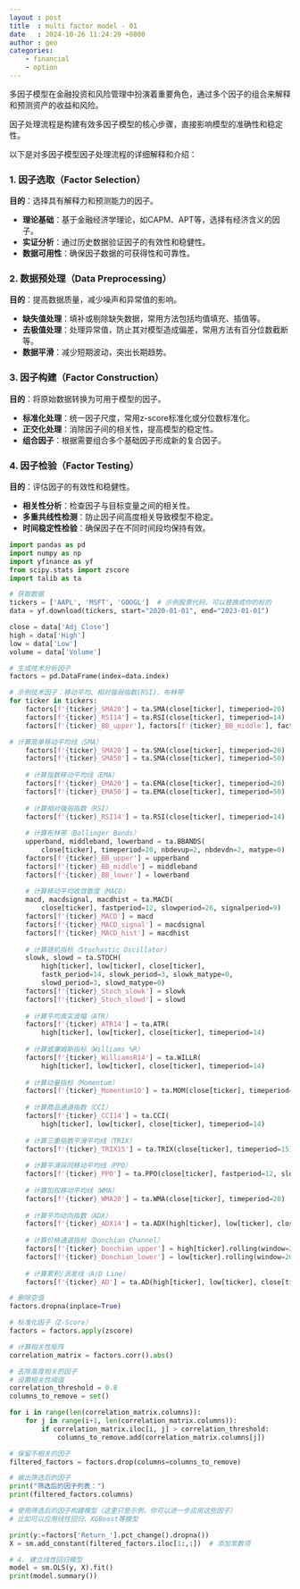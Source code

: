 ```yaml
---  
layout : post
title  : multi factor model - 01
date   : 2024-10-26 11:24:29 +0800
author : geo
categories: 
    - financial
    - option
---
```


多因子模型在金融投资和风险管理中扮演着重要角色，通过多个因子的组合来解释和预测资产的收益和风险。

因子处理流程是构建有效多因子模型的核心步骤，直接影响模型的准确性和稳定性。

以下是对多因子模型因子处理流程的详细解释和介绍：

### 1. 因子选取（Factor Selection）

**目的**：选择具有解释力和预测能力的因子。

- **理论基础**：基于金融经济学理论，如CAPM、APT等，选择有经济含义的因子。
- **实证分析**：通过历史数据验证因子的有效性和稳健性。
- **数据可用性**：确保因子数据的可获得性和可靠性。

### 2. 数据预处理（Data Preprocessing）

**目的**：提高数据质量，减少噪声和异常值的影响。

- **缺失值处理**：填补或剔除缺失数据，常用方法包括均值填充、插值等。
- **去极值处理**：处理异常值，防止其对模型造成偏差，常用方法有百分位数截断等。
- **数据平滑**：减少短期波动，突出长期趋势。

### 3. 因子构建（Factor Construction）

**目的**：将原始数据转换为可用于模型的因子。

- **标准化处理**：统一因子尺度，常用z-score标准化或分位数标准化。
- **正交化处理**：消除因子间的相关性，提高模型的稳定性。
- **组合因子**：根据需要组合多个基础因子形成新的复合因子。

### 4. 因子检验（Factor Testing）

**目的**：评估因子的有效性和稳健性。

- **相关性分析**：检查因子与目标变量之间的相关性。
- **多重共线性检测**：防止因子间高度相关导致模型不稳定。
- **时间稳定性检验**：确保因子在不同时间段均保持有效。

```py
import pandas as pd
import numpy as np
import yfinance as yf
from scipy.stats import zscore
import talib as ta

# 获取数据
tickers = ['AAPL', 'MSFT', 'GOOGL']  # 示例股票代码，可以替换成你的标的
data = yf.download(tickers, start="2020-01-01", end="2023-01-01")

close = data['Adj Close']
high = data['High']
low = data['Low']
volume = data['Volume']

# 生成技术分析因子
factors = pd.DataFrame(index=data.index)

# 示例技术因子：移动平均、相对强弱指数(RSI)、布林带
for ticker in tickers:
    factors[f'{ticker}_SMA20'] = ta.SMA(close[ticker], timeperiod=20)
    factors[f'{ticker}_RSI14'] = ta.RSI(close[ticker], timeperiod=14)
    factors[f'{ticker}_BB_upper'], factors[f'{ticker}_BB_middle'], factors[f'{ticker}_BB_lower'] = ta.BBANDS(close[ticker], timeperiod=20, nbdevup=2, nbdevdn=2, matype=0)

# 计算简单移动平均线（SMA）
    factors[f'{ticker}_SMA20'] = ta.SMA(close[ticker], timeperiod=20)
    factors[f'{ticker}_SMA50'] = ta.SMA(close[ticker], timeperiod=50)
    
    # 计算指数移动平均线（EMA）
    factors[f'{ticker}_EMA20'] = ta.EMA(close[ticker], timeperiod=20)
    factors[f'{ticker}_EMA50'] = ta.EMA(close[ticker], timeperiod=50)
    
    # 计算相对强弱指数（RSI）
    factors[f'{ticker}_RSI14'] = ta.RSI(close[ticker], timeperiod=14)
    
    # 计算布林带（Bollinger Bands）
    upperband, middleband, lowerband = ta.BBANDS(
        close[ticker], timeperiod=20, nbdevup=2, nbdevdn=2, matype=0)
    factors[f'{ticker}_BB_upper'] = upperband
    factors[f'{ticker}_BB_middle'] = middleband
    factors[f'{ticker}_BB_lower'] = lowerband
    
    # 计算移动平均收敛散度（MACD）
    macd, macdsignal, macdhist = ta.MACD(
        close[ticker], fastperiod=12, slowperiod=26, signalperiod=9)
    factors[f'{ticker}_MACD'] = macd
    factors[f'{ticker}_MACD_signal'] = macdsignal
    factors[f'{ticker}_MACD_hist'] = macdhist
    
    # 计算随机指标（Stochastic Oscillator）
    slowk, slowd = ta.STOCH(
        high[ticker], low[ticker], close[ticker],
        fastk_period=14, slowk_period=3, slowk_matype=0,
        slowd_period=3, slowd_matype=0)
    factors[f'{ticker}_Stoch_slowk'] = slowk
    factors[f'{ticker}_Stoch_slowd'] = slowd
    
    # 计算平均真实波幅（ATR）
    factors[f'{ticker}_ATR14'] = ta.ATR(
        high[ticker], low[ticker], close[ticker], timeperiod=14)
    
    # 计算威廉姆斯指标（Williams %R）
    factors[f'{ticker}_WilliamsR14'] = ta.WILLR(
        high[ticker], low[ticker], close[ticker], timeperiod=14)
    
    # 计算动量指标（Momentum）
    factors[f'{ticker}_Momentum10'] = ta.MOM(close[ticker], timeperiod=10)
    
    # 计算商品通道指数（CCI）
    factors[f'{ticker}_CCI14'] = ta.CCI(
        high[ticker], low[ticker], close[ticker], timeperiod=14)
    
    # 计算三重指数平滑平均线（TRIX）
    factors[f'{ticker}_TRIX15'] = ta.TRIX(close[ticker], timeperiod=15)
    
    # 计算平滑异同移动平均线（PPO）
    factors[f'{ticker}_PPO'] = ta.PPO(close[ticker], fastperiod=12, slowperiod=26, matype=0)
    
    # 计算加权移动平均线（WMA）
    factors[f'{ticker}_WMA20'] = ta.WMA(close[ticker], timeperiod=20)
    
    # 计算平均动向指数（ADX）
    factors[f'{ticker}_ADX14'] = ta.ADX(high[ticker], low[ticker], close[ticker], timeperiod=14)
    
    # 计算价格通道指标（Donchian Channel）
    factors[f'{ticker}_Donchian_upper'] = high[ticker].rolling(window=20).max()
    factors[f'{ticker}_Donchian_lower'] = low[ticker].rolling(window=20).min()
    
    # 计算累积/派发线（A/D Line）
    factors[f'{ticker}_AD'] = ta.AD(high[ticker], low[ticker], close[ticker], volume[ticker])

# 删除空值
factors.dropna(inplace=True)

# 标准化因子（Z-Score）
factors = factors.apply(zscore)

# 计算相关性矩阵
correlation_matrix = factors.corr().abs()

# 去除高度相关的因子
# 设置相关性阈值
correlation_threshold = 0.8
columns_to_remove = set()

for i in range(len(correlation_matrix.columns)):
    for j in range(i+1, len(correlation_matrix.columns)):
        if correlation_matrix.iloc[i, j] > correlation_threshold:
            columns_to_remove.add(correlation_matrix.columns[j])

# 保留不相关的因子
filtered_factors = factors.drop(columns=columns_to_remove)

# 输出筛选后的因子
print("筛选后的因子列表：")
print(filtered_factors.columns)

# 使用筛选后的因子构建模型（这里只是示例，你可以进一步应用这些因子）
# 比如可以应用线性回归、XGBoost等模型

print(y:=factors['Return_'].pct_change().dropna())
X = sm.add_constant(filtered_factors.iloc[1:,:])  # 添加常数项

# 4. 建立线性回归模型
model = sm.OLS(y, X).fit()
print(model.summary())
```